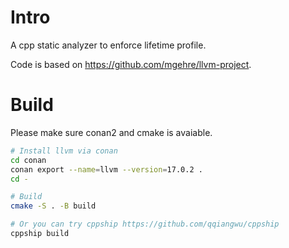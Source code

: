 # Intro
A cpp static analyzer to enforce lifetime profile.

Code is based on https://github.com/mgehre/llvm-project.

# Build
Please make sure conan2 and cmake is avaiable.

```bash
# Install llvm via conan
cd conan
conan export --name=llvm --version=17.0.2 .
cd -

# Build
cmake -S . -B build

# Or you can try cppship https://github.com/qqiangwu/cppship
cppship build
```